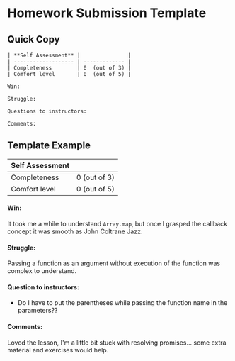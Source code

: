 # Homework Submission Template

## Quick Copy

```
| **Self Assessment** |               |
| ------------------- | ------------- |
| Completeness        | 0  (out of 3) |
| Comfort level       | 0  (out of 5) |

Win:

Struggle:

Questions to instructors: 

Comments:

```

## Template Example

| **Self Assessment** |               |
| ------------------- | ------------- |
| Completeness        | 0  (out of 3) |
| Comfort level       | 0  (out of 5) |

#### Win:
It took me a while to understand `Array.map`, but once I grasped the callback concept it was smooth as John Coltrane Jazz.  

#### Struggle:
Passing a function as an argument without execution of the function was complex to understand.  

#### Question to instructors:
- Do I have to put the parentheses while passing the function name in the parameters??  

#### Comments:
Loved the lesson, I'm a little bit stuck with resolving promises... some extra material and exercises would help.
